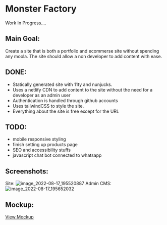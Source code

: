 # Monster Factory
Work In Progress....

## Main Goal:
Create a site that is both a portfolio and ecommerse site without spending any moola. The site should allow a non developer to add content with ease.

## DONE:
- Statically generated site with 11ty and nunjucks.
- Uses a netlify CDN to add content to the site without the need for a developer as an admin user
- Authentication is handled through github accounts
- Uses tailwindCSS to style the site.
- Everything about the site is free except for the URL

## TODO:
- mobile responsive styling
- finish setting up products page
- SEO and accessibility stuffs
- javascript chat bot connected to whatsapp

## Screenshots: <br>
Site: ![image_2022-08-17_195520887](https://user-images.githubusercontent.com/86931324/185209000-0f9abf97-118f-45a0-a279-f114cbd97e9d.png)
Admin CMS: ![image_2022-08-17_195652032](https://user-images.githubusercontent.com/86931324/185209347-2f81d6ba-dfc5-4fb7-a203-e19116fc730d.png)

## Mockup:
[View Mockup](https://github.com/PoweredByEnergyDrinks/MonsterFactory/blob/master/design-files/Monster%20factory.pdf)
